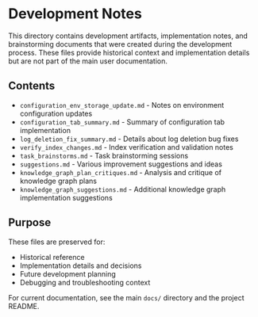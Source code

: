 # Development Notes

This directory contains development artifacts, implementation notes, and brainstorming documents that were created during the development process. These files provide historical context and implementation details but are not part of the main user documentation.

## Contents

- `configuration_env_storage_update.md` - Notes on environment configuration updates
- `configuration_tab_summary.md` - Summary of configuration tab implementation
- `log_deletion_fix_summary.md` - Details about log deletion bug fixes
- `verify_index_changes.md` - Index verification and validation notes
- `task_brainstorms.md` - Task brainstorming sessions
- `suggestions.md` - Various improvement suggestions and ideas
- `knowledge_graph_plan_critiques.md` - Analysis and critique of knowledge graph plans
- `knowledge_graph_suggestions.md` - Additional knowledge graph implementation suggestions

## Purpose

These files are preserved for:
- Historical reference
- Implementation details and decisions
- Future development planning
- Debugging and troubleshooting context

For current documentation, see the main `docs/` directory and the project README.